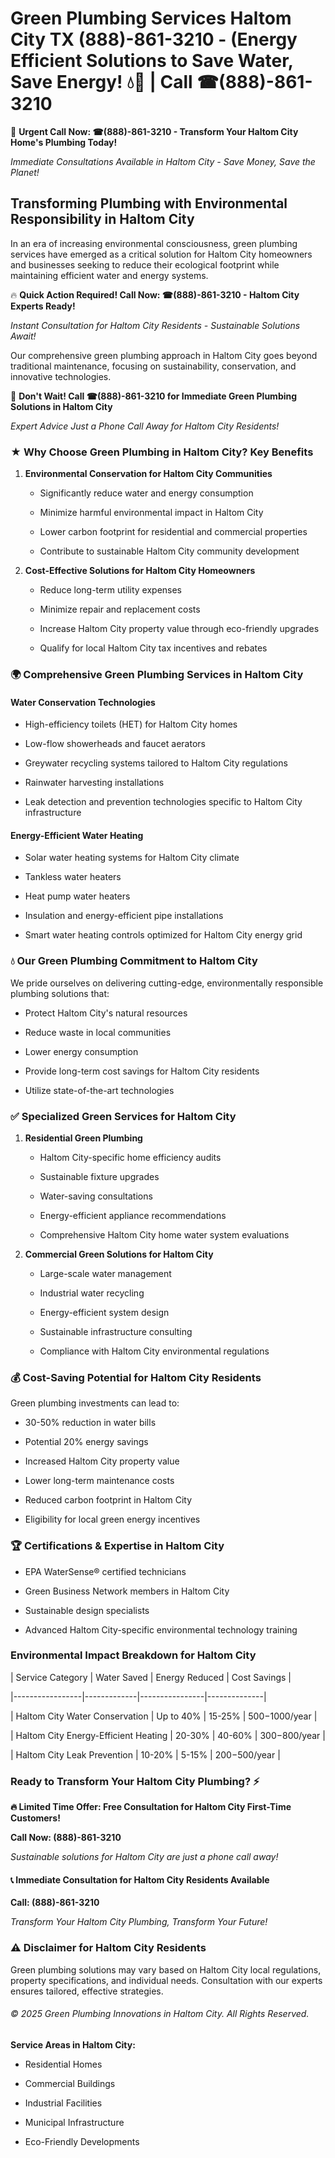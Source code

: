 # Green Plumbing Services Haltom City TX (888)-861-3210 - (Energy Efficient Solutions to Save Water, Save Energy! 💧🌿 | Call ☎(888)-861-3210

🚨 **Urgent Call Now: ☎(888)-861-3210 - Transform Your Haltom City Home's Plumbing Today!**
*Immediate Consultations Available in Haltom City - Save Money, Save the Planet!*

## Transforming Plumbing with Environmental Responsibility in Haltom City

In an era of increasing environmental consciousness, green plumbing services have emerged as a critical solution for Haltom City homeowners and businesses seeking to reduce their ecological footprint while maintaining efficient water and energy systems. 

🔥 **Quick Action Required! Call Now: ☎(888)-861-3210 - Haltom City Experts Ready!**
*Instant Consultation for Haltom City Residents - Sustainable Solutions Await!*

Our comprehensive green plumbing approach in Haltom City goes beyond traditional maintenance, focusing on sustainability, conservation, and innovative technologies.

🚨 **Don't Wait! Call ☎(888)-861-3210 for Immediate Green Plumbing Solutions in Haltom City**
*Expert Advice Just a Phone Call Away for Haltom City Residents!*

### ★ Why Choose Green Plumbing in Haltom City? Key Benefits

1. **Environmental Conservation for Haltom City Communities** 
   - Significantly reduce water and energy consumption
   - Minimize harmful environmental impact in Haltom City
   - Lower carbon footprint for residential and commercial properties
   - Contribute to sustainable Haltom City community development

2. **Cost-Effective Solutions for Haltom City Homeowners** 
   - Reduce long-term utility expenses
   - Minimize repair and replacement costs
   - Increase Haltom City property value through eco-friendly upgrades
   - Qualify for local Haltom City tax incentives and rebates

### 🌍 Comprehensive Green Plumbing Services in Haltom City

#### Water Conservation Technologies
- High-efficiency toilets (HET) for Haltom City homes
- Low-flow showerheads and faucet aerators
- Greywater recycling systems tailored to Haltom City regulations
- Rainwater harvesting installations
- Leak detection and prevention technologies specific to Haltom City infrastructure

#### Energy-Efficient Water Heating
- Solar water heating systems for Haltom City climate
- Tankless water heaters
- Heat pump water heaters
- Insulation and energy-efficient pipe installations
- Smart water heating controls optimized for Haltom City energy grid

### 💧 Our Green Plumbing Commitment to Haltom City

We pride ourselves on delivering cutting-edge, environmentally responsible plumbing solutions that:
- Protect Haltom City's natural resources
- Reduce waste in local communities
- Lower energy consumption
- Provide long-term cost savings for Haltom City residents
- Utilize state-of-the-art technologies

### ✅ Specialized Green Services for Haltom City

1. **Residential Green Plumbing**
   - Haltom City-specific home efficiency audits
   - Sustainable fixture upgrades
   - Water-saving consultations
   - Energy-efficient appliance recommendations
   - Comprehensive Haltom City home water system evaluations

2. **Commercial Green Solutions for Haltom City**
   - Large-scale water management
   - Industrial water recycling
   - Energy-efficient system design
   - Sustainable infrastructure consulting
   - Compliance with Haltom City environmental regulations

### 💰 Cost-Saving Potential for Haltom City Residents

Green plumbing investments can lead to:
- 30-50% reduction in water bills
- Potential 20% energy savings
- Increased Haltom City property value
- Lower long-term maintenance costs
- Reduced carbon footprint in Haltom City
- Eligibility for local green energy incentives

### 🏆 Certifications & Expertise in Haltom City

- EPA WaterSense® certified technicians
- Green Business Network members in Haltom City
- Sustainable design specialists
- Advanced Haltom City-specific environmental technology training

### Environmental Impact Breakdown for Haltom City

| Service Category | Water Saved | Energy Reduced | Cost Savings |
|-----------------|-------------|----------------|--------------|
| Haltom City Water Conservation | Up to 40% | 15-25% | $500-$1000/year |
| Haltom City Energy-Efficient Heating | 20-30% | 40-60% | $300-$800/year |
| Haltom City Leak Prevention | 10-20% | 5-15% | $200-$500/year |

### Ready to Transform Your Haltom City Plumbing? ⚡

**🔥 Limited Time Offer: Free Consultation for Haltom City First-Time Customers!**

**Call Now: (888)-861-3210**
*Sustainable solutions for Haltom City are just a phone call away!*

#### 📞 Immediate Consultation for Haltom City Residents Available

**Call: (888)-861-3210**
*Transform Your Haltom City Plumbing, Transform Your Future!*

### ⚠️ Disclaimer for Haltom City Residents

Green plumbing solutions may vary based on Haltom City local regulations, property specifications, and individual needs. Consultation with our experts ensures tailored, effective strategies.

###### © 2025 Green Plumbing Innovations in Haltom City. All Rights Reserved.

**Service Areas in Haltom City:** 
- Residential Homes
- Commercial Buildings
- Industrial Facilities
- Municipal Infrastructure
- Eco-Friendly Developments